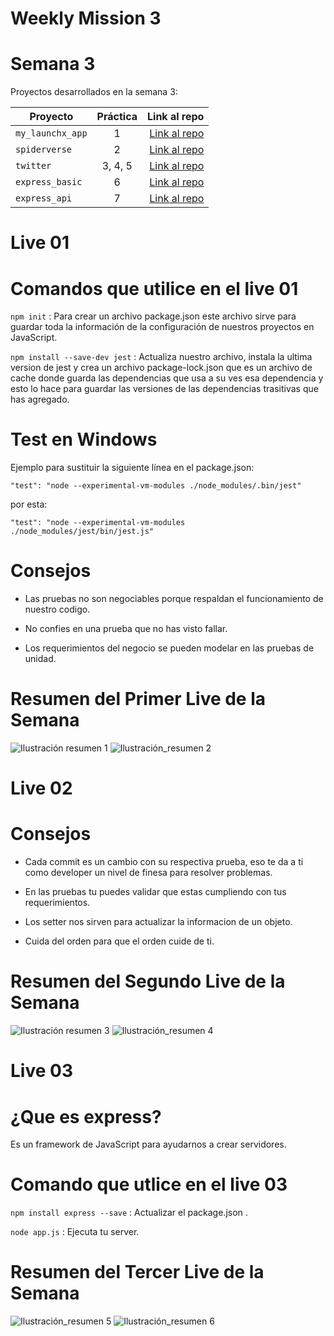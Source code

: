 # Weekly Mission 3

# Semana 3 

Proyectos desarrollados en la semana 3:

| Proyecto | Práctica | Link al repo |
| ------------- |:-------------:| -----:|
|`my_launchx_app`|1|[Link al repo](https://github.com/LaunchX-InnovaccionVirtual/MissionNodeJS)|
|`spiderverse`|2|[Link al repo](https://github.com/LaunchX-InnovaccionVirtual/MissionNodeJS)|
|`twitter`|3, 4, 5|[Link al repo](https://github.com/LaunchX-InnovaccionVirtual/MissionNodeJS)|
|`express_basic`|6|[Link al repo](https://github.com/LaunchX-InnovaccionVirtual/MissionNodeJS)|
|`express_api`|7|[Link al repo](https://github.com/LaunchX-InnovaccionVirtual/MissionNodeJS)|

# Live 01

# Comandos que utilice en el live 01

``` npm init ``` : Para crear un archivo package.json este archivo sirve para guardar toda la información de la configuración de nuestros proyectos en JavaScript.

``` npm install --save-dev jest ``` : Actualiza nuestro archivo, instala la ultima version de jest y crea un archivo package-lock.json que es un archivo de cache donde guarda las dependencias que usa a su ves esa dependencia y esto lo hace para guardar las versiones de las dependencias trasitivas que has agregado.   

# Test en Windows 

Ejemplo para sustituir la siguiente línea en el package.json:
``` 
"test": "node --experimental-vm-modules ./node_modules/.bin/jest"
```
por esta:
``` 
"test": "node --experimental-vm-modules ./node_modules/jest/bin/jest.js" 
```
# Consejos

- Las pruebas no son negociables porque respaldan el funcionamiento de nuestro codigo. 

- No confies en una prueba que no has visto fallar.

- Los requerimientos del negocio se pueden modelar en las pruebas de unidad. 

# Resumen del Primer Live de la Semana 
![Ilustración resumen 1](https://user-images.githubusercontent.com/86739150/171525134-0fa79bdf-0d6c-4ce8-8288-dab25787d6c9.png)
![Ilustración_resumen 2](https://user-images.githubusercontent.com/86739150/171525169-bc53d7d6-d503-4a3b-975f-7a945af609fa.png)

# Live 02

# Consejos

- Cada commit es un cambio con su respectiva prueba, eso te da a ti como developer un nivel de finesa para resolver problemas.

- En las pruebas tu puedes validar que estas cumpliendo con tus requerimientos.

- Los setter nos sirven para actualizar la informacion de un objeto.

- Cuida del orden para que el orden cuide de ti. 

# Resumen del Segundo Live de la Semana

![Ilustración resumen 3](https://user-images.githubusercontent.com/86739150/171954019-d7c4737f-9ef3-4077-8b1d-ff9fca742e69.png)
![Ilustración_resumen 4](https://user-images.githubusercontent.com/86739150/171954084-8cb08d1d-8217-49c6-9bda-0ef0fef7f274.png)

# Live 03

# ¿Que es express?

Es un framework de JavaScript para ayudarnos a crear servidores.

# Comando que utlice en el live 03

``` npm install express --save ``` : Actualizar el package.json .

``` node app.js ``` : Ejecuta tu server.

# Resumen del Tercer Live de la Semana

![Ilustración_resumen 5](https://user-images.githubusercontent.com/86739150/171954084-8cb08d1d-8217-49c6-9bda-0ef0fef7f274.png)
![Ilustración_resumen 6](https://user-images.githubusercontent.com/86739150/172509243-2ee74a55-eb4b-4fe1-a6fd-162798b1f9e6.png)